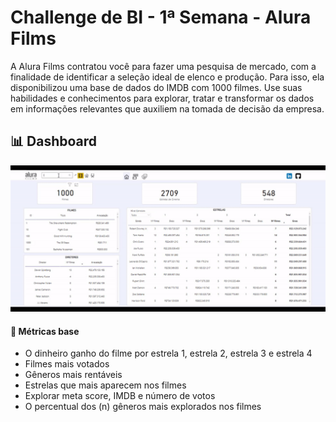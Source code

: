 # Challenge de BI - 1ª Semana - Alura Films
A Alura Films contratou você para fazer uma pesquisa de mercado, com a finalidade de identificar a seleção ideal de elenco e produção. Para isso, ela disponibilizou uma base de dados do IMDB com 1000 filmes. Use suas habilidades e conhecimentos para explorar, tratar e transformar os dados em informações relevantes que auxiliem na tomada de decisão da empresa.

## 📊 Dashboard
<a href="https://app.powerbi.com/view?r=eyJrIjoiYWU1ODIwN2YtM2QxMi00MDdlLWExMWYtYTVjOGU4OTVmODEzIiwidCI6IjJmYWRmOGZiLWQwY2MtNDUxYS1iZjQ3LTdiYTc3ODkwZTk4NCJ9&pageName=ReportSection" target="_blank"> ![AluraFilms](https://github.com/lguicarvalho/AluraFilms/blob/main/Icones/AluraFilms%20Gif.gif "AluraFilms Dashboard")</a>

#### 📏 Métricas base
* O dinheiro ganho do filme por estrela 1, estrela 2, estrela 3 e estrela 4
* Filmes mais votados
* Gêneros mais rentáveis
* Estrelas que mais aparecem nos filmes
* Explorar meta score, IMDB e número de votos
* O percentual dos (n) gêneros mais explorados nos filmes



